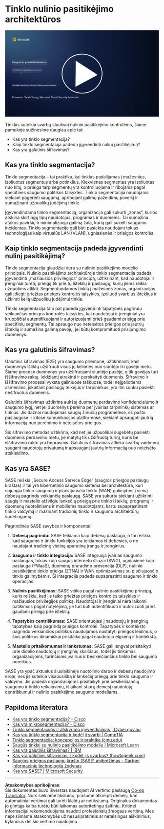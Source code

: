 <!--
CO_OP_TRANSLATOR_METADATA:
{
  "original_hash": "680d6e14d9d33fc471c22f44679713f8",
  "translation_date": "2025-09-03T17:29:56+00:00",
  "source_file": "3.2 Networking zero trust architecture.md",
  "language_code": "lt"
}
-->
# Tinklo nulinio pasitikėjimo architektūros

[![Žiūrėkite vaizdo įrašą](../../translated_images/3-2_placeholder.b52521a0e93e0e122f19dfbd676c836d3d527c6de1bb28fd7643aa518eae6631.lt.png)](https://learn-video.azurefd.net/vod/player?id=9f425fdb-1c53-4e67-b550-68bdac35df45)

Tinklas suteikia svarbų sluoksnį nulinio pasitikėjimo kontrolėms, šiame pamokoje sužinosime daugiau apie tai:

 - Kas yra tinklo segmentacija? 
 - Kaip tinklo segmentacija padeda įgyvendinti nulinį pasitikėjimą? 
 - Kas yra galutinis šifravimas?

## Kas yra tinklo segmentacija?

Tinklo segmentacija – tai praktika, kai tinklas padalijamas į mažesnius, izoliuotus segmentus arba potinklius. Kiekvienas segmentas yra izoliuotas nuo kitų, o prieiga tarp segmentų yra kontroliuojama ir ribojama pagal specifines saugumo politikos taisykles. Tinklo segmentacija naudojama siekiant pagerinti saugumą, apribojant galimų pažeidimų poveikį ir sumažinant užpuolikų judėjimą tinkle.

Įgyvendindama tinklo segmentaciją, organizacija gali sukurti „zonas“, kurios atskiria skirtingų tipų naudotojus, programas ir duomenis. Tai sumažina atakos paviršių ir minimalizuoja galimą žalą, kurią gali sukelti saugumo incidentas. Tinklo segmentacija gali būti pasiekta naudojant tokias technologijas kaip virtualūs LAN (VLAN), ugniasienės ir prieigos kontrolės.

## Kaip tinklo segmentacija padeda įgyvendinti nulinį pasitikėjimą?

Tinklo segmentacija glaudžiai dera su nulinio pasitikėjimo modelio principais. Nulinio pasitikėjimo architektūroje tinklo segmentacija padeda įgyvendinti „mažiausios privilegijos“ principą, užtikrinant, kad naudotojai ir įrenginiai turėtų prieigą tik prie tų išteklių ir paslaugų, kurių jiems reikia užduotims atlikti. Segmentuodamos tinklą į mažesnes zonas, organizacijos gali įdiegti griežtas prieigos kontrolės taisykles, izoliuoti svarbius išteklius ir užkirsti kelią užpuolikų judėjimui tinkle.

Tinklo segmentacija taip pat padeda įgyvendinti tapatybės pagrindu veikiančias prieigos kontrolės taisykles, kai naudotojai ir įrenginiai yra kruopščiai autentifikuojami ir autorizuojami prieš gaudami prieigą prie specifinių segmentų. Tai apsaugo nuo neteisėtos prieigos prie jautrių išteklių ir sumažina galimą pavojų, jei būtų kompromituoti prisijungimo duomenys.

## Kas yra galutinis šifravimas?

Galutinis šifravimas (E2E) yra saugumo priemonė, užtikrinanti, kad duomenys išliktų užšifruoti visos jų kelionės nuo siuntėjo iki gavėjo metu. Šiame procese duomenys yra užšifruojami siuntėjo pusėje, o tik gavėjas turi iššifravimo raktą, leidžiantį atrakinti ir perskaityti duomenis. Šifravimo ir iššifravimo procesai vyksta galiniuose taškuose, todėl neįgaliotiems asmenims, įskaitant paslaugų teikėjus ir tarpininkus, yra itin sunku pasiekti nešifruotus duomenis.

Galutinis šifravimas užtikrina aukštą duomenų perdavimo konfidencialumo ir saugumo lygį, net jei duomenys pereina per įvairias tarpininkų sistemas ar tinklus. Jis dažnai naudojamas saugių žinučių programėlėse, el. pašto paslaugose ir kitose komunikacijos platformose, siekiant apsaugoti jautrią informaciją nuo perėmimo ir neteisėtos prieigos.

Šis šifravimo metodas užtikrina, kad net jei užpuolikai sugebėtų pasiekti duomenis perdavimo metu, jie matytų tik užšifruotą turinį, kuris be iššifravimo rakto yra beprasmis. Galutinis šifravimas atlieka svarbų vaidmenį saugant naudotojų privatumą ir apsaugant jautrią informaciją nuo neteisėto atskleidimo.

## Kas yra SASE?

SASE reiškia „Secure Access Service Edge“ (saugios prieigos paslaugų kraštas) ir tai yra kibernetinio saugumo sistema bei architektūra, kuri sujungia tinklo saugumą ir plačiajuosčio tinklo (WAN) galimybes į vieną debesų pagrindu veikiančią paslaugą. SASE yra sukurta siekiant užtikrinti saugią ir mastelio atžvilgiu lanksčią prieigą prie tinklo išteklių, programų ir duomenų nuotoliniams ir mobiliems naudotojams, kartu supaprastinant tinklo valdymą ir mažinant tradicinių tinklo ir saugumo architektūrų sudėtingumą.

Pagrindinės SASE savybės ir komponentai:

1.  **Debesų pagrindu:** SASE teikiama kaip debesų paslauga, o tai reiškia, kad saugumo ir tinklo funkcijos yra teikiamos iš debesies, o ne naudojant tradicinę vietinę aparatinę įrangą ir įrenginius.
    
2.  **Saugumo ir tinklo integracija:** SASE integruoja įvairias saugumo paslaugas, tokias kaip saugūs interneto šliuzai (SWG), ugniasienė kaip paslauga (FWaaS), duomenų praradimo prevencija (DLP), nulinio pasitikėjimo tinklo prieiga (ZTNA) ir WAN optimizavimas su plačiajuosčio tinklo galimybėmis. Ši integracija padeda supaprastinti saugumo ir tinklo operacijas.
    
3.  **Nulinis pasitikėjimas:** SASE veikia pagal nulinio pasitikėjimo principą, kuris reiškia, kad jis taiko griežtas prieigos kontrolės taisykles ir mažiausios privilegijos politiką. Naudotojai ir įrenginiai nėra laikomi patikimais pagal nutylėjimą, jie turi būti autentifikuoti ir autorizuoti prieš gaudami prieigą prie išteklių.
    
4.  **Tapatybės centriškumas:** SASE orientuojasi į naudotojų ir įrenginių tapatybes kaip pagrindą prieigos kontrolei. Tapatybės ir konteksto pagrindu veikiančios politikos naudojamos nustatyti prieigos leidimus, o šios politikos dinamiškai prisitaiko pagal naudotojo elgseną ir kontekstą.
    
5.  **Mastelio pritaikomumas ir lankstumas:** SASE gali lengvai prisitaikyti prie didelio naudotojų ir įrenginių skaičiaus, todėl jis tinkamas organizacijoms, turinčioms įvairius ir besikeičiančius tinklo bei saugumo poreikius.
   

SASE yra ypač aktualus šiuolaikinėje nuotolinio darbo ir debesų naudojimo eroje, nes jis suteikia visapusišką ir lanksčią prieigą prie tinklo saugumo ir valdymo. Jis padeda organizacijoms prisitaikyti prie besikeičiančių saugumo ir tinklo reikalavimų, išlaikant stiprų dėmesį naudotojų centriškumui ir nulinio pasitikėjimo saugumo modeliams.

## Papildoma literatūra

- [Kas yra tinklo segmentacija? - Cisco](https://www.cisco.com/c/en/us/products/security/what-is-network-segmentation.html#~benefits)
- [Kas yra mikrosegmentacija? - Cisco](https://www.cisco.com/c/en/us/products/security/what-is-microsegmentation.html)
- [Tinklo segmentacijos ir atskyrimo įgyvendinimas | Cyber.gov.au](https://www.cyber.gov.au/resources-business-and-government/maintaining-devices-and-systems/system-hardening-and-administration/network-hardening/implementing-network-segmentation-and-segregation)
- [Kas yra tinklo segmentacija ir kodėl ji svarbi | CompTIA](https://www.comptia.org/blog/security-awareness-training-network-segmentation)
- [Tinklo segmentacija: koncepcijos ir praktika (cmu.edu)](https://insights.sei.cmu.edu/blog/network-segmentation-concepts-and-practices/)
- [Saugūs tinklai su nulinio pasitikėjimo modeliu | Microsoft Learn](https://learn.microsoft.com/security/zero-trust/deploy/networks?WT.mc_id=academic-96948-sayoung)
- [Kas yra galutinis šifravimas? | IBM](https://www.ibm.com/topics/end-to-end-encryption)
- [Kas yra galutinis šifravimas ir kodėl jis svarbus? (howtogeek.com)](https://www.howtogeek.com/711656/what-is-end-to-end-encryption-and-why-does-it-matter/)
- [Saugios prieigos paslaugų krašto (SASE) apibrėžimas - Gartner informacinių technologijų žodynas](https://www.gartner.com/en/information-technology/glossary/secure-access-service-edge-sase)
- [Kas yra SASE? | Microsoft Security](https://www.microsoft.com/security/business/security-101/what-is-sase?WT.mc_id=academic-96948-sayoung)

---

**Atsakomybės apribojimas**:  
Šis dokumentas buvo išverstas naudojant AI vertimo paslaugą [Co-op Translator](https://github.com/Azure/co-op-translator). Nors siekiame tikslumo, prašome atkreipti dėmesį, kad automatiniai vertimai gali turėti klaidų ar netikslumų. Originalus dokumentas jo gimtąja kalba turėtų būti laikomas autoritetingu šaltiniu. Kritinei informacijai rekomenduojama naudoti profesionalų žmogaus vertimą. Mes neprisiimame atsakomybės už nesusipratimus ar neteisingus aiškinimus, kylančius dėl šio vertimo naudojimo.